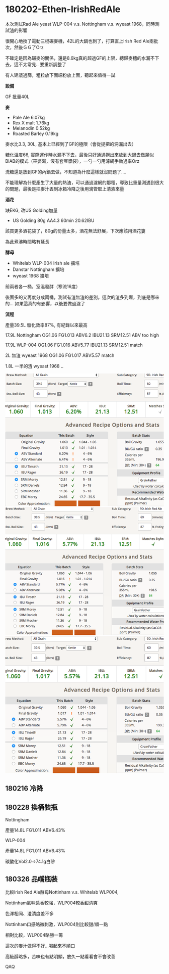 # 180202-Ethen-IrishRedAle

本次測試Rad Ale yeast WLP-004 v.s. Nottingham v.s. wyeast 1968，同時測試渣的影響

很開心地換了電動三棍碾麥機，42L的大鍋也到了，打算直上Irish Red Ale兩批次，然後ＧＧ了Orz

不確定是因為碾麥的關係，還是8.6kg真的超過GF的上限，總歸麥槽的水漏不下去，這不太常見.. 要重新調整了

有人建議過篩，粗粒放下面細粉放上面，聽起來值得一試

**設備**

GF 批量40L

**麥**

* Pale Ale 6.07kg
* Rex X malt 1.76kg
* Melanodin 0.52kg
* Roasted Barley 0.19kg

麥水比3.3, 30L, 基本上已經到了GF的極限（會從提把的洞漏出去）

糖化溫度66, 實際運作時水漏不下去，最後只好通通撈出來放到大鍋去做類似BIAB的模式（巫婆湯，沒有套豆漿袋），一勺一勺用濾網手動過率Orz

洗糖還是放到GF的內鍋去做，不知道為什麼這樣就沒問題了....

不能理解為什麼產生了大量的熱渣，可以通過濾網的那種，導致比重量測遇到很大的問題，最後是把麥汁丟到冰箱冷降之後用滴管取上清液來量

**酒花**

缺EKG, 改US Golding加量

* US Golding 80g AA4.3 60min 20.62IBU

該買更多酒花袋了，80g的份量太多，酒花無法舒展，下次應該用酒花簍

為此煮沸時間略有延長

**酵母**

* Whitelab WLP-004 Irish ale 擴培
* Danstar Nottingham 擴培
* wyeast 1968 擴培

前兩者各一桶，室溫發酵（寒流16度）

後面多的又再度分成兩桶，測試有渣無渣的差別。這次的渣多到爆，到底是哪來的... 如果這真的有影響，以後要做過濾了

**流程**

產量39.5L 糖化效率87%, 有紀錄以來最高

17.9L Nottingham OG1.06 FG1.013 ABV6.2 IBU21.13 SRM12.51 ABV too high

17.9L WLP-004 OG1.06 FG1.016 ABV5.77 IBU21.13 SRM12.51 match

2L 無渣 wyeast 1968 OG1.06 FG1.017 ABV5.57 match

1.8L 一半的渣 wyeast 1968 ..

![](../img/test97.png) 
![](../img/test98.png)
![](../img/test99.png)

## 180216 冷降

## 180228 換桶裝瓶

Nottingham

產量14.8L FG1.011 ABV6.43% 

WLP-004

產量14.8L FG1.011 ABV6.43% 

碳酸化Vol2.0=>74.1g白砂

## 180326 品嚐瓶裝

比較Irish Red Ale酵母Nottinham v.s. Whitelab WLP004, 

Nottinham氣味醬香較強，WLP004較香甜清爽

色澤相同、澄清度差不多

Nottinham口感略微刺激，WLP004則比較甜/順一點

相對比較，WLP004略勝一籌

這次的麥汁做得不好...喝起來不順口

高級醇略多，苦味也有點明顯，放久一點看看會不會改善

QAQ